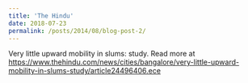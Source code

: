 ```yaml
---
title: 'The Hindu'
date: 2018-07-23
permalink: /posts/2014/08/blog-post-2/
---
```


Very little upward mobility in slums: study. Read more at
<a href="https://www.thehindu.com/news/cities/bangalore/very-little-upward-mobility-in-slums-study/article24496406.ece" target="_blank">https://www.thehindu.com/news/cities/bangalore/very-little-upward-mobility-in-slums-study/article24496406.ece</a>
